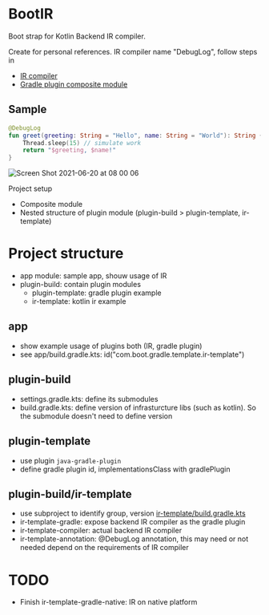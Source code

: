 # BootIR
Boot strap for Kotlin Backend IR compiler.

Create for personal references.
IR compiler name "DebugLog", follow steps in 
- [IR compiler](https://www.notion.so/Tutorial-798bf5e9ff7440e2b0632d1c40d4e825#bd77e4d644974aa7a02398fcfff4e12e)
- [Gradle plugin composite module](https://www.notion.so/Gradle-plugin-f13f98de32a74e64b5fb55e62908dd55#f0395554ecf9474492cb376804648b08)

## Sample
```kotlin
@DebugLog
fun greet(greeting: String = "Hello", name: String = "World"): String {
    Thread.sleep(15) // simulate work
    return "$greeting, $name!"
}
```
![Screen Shot 2021-06-20 at 08 00 06](https://user-images.githubusercontent.com/45651229/122659027-89637780-d19d-11eb-8279-9a63f28388f6.png)

Project setup
- Composite module
- Nested structure of plugin module (plugin-build > plugin-template, ir-template)


# Project structure
- app module: sample app, shouw usage of IR
- plugin-build: contain plugin modules
  - plugin-template: gradle plugin example
  - ir-template: kotlin ir example

## app
- show example usage of plugins both (IR, gradle plugin)
- see app/build.gradle.kts: id("com.boot.gradle.template.ir-template")

## plugin-build
- settings.gradle.kts: define its submodules
- build.gradle.kts: define version of infrasturcture libs (such as kotlin). So the submodule doesn't need to define version

## plugin-template
- use plugin `java-gradle-plugin`
- define gradle plugin id, implementationsClass with gradlePlugin

## plugin-build/ir-template
- use subproject to identify group, version [ir-template/build.gradle.kts](https://github.com/wasinpp/BootIR/blob/main/plugin-build/ir-template/build.gradle.kts)
- ir-template-gradle: expose backend IR compiler as the gradle plugin
- ir-template-compiler: actual backend IR compiler
- ir-template-annotation: @DebugLog annotation, this may need or not needed depend on the requirements of IR compiler

# TODO
- Finish ir-template-gradle-native: IR on native platform

